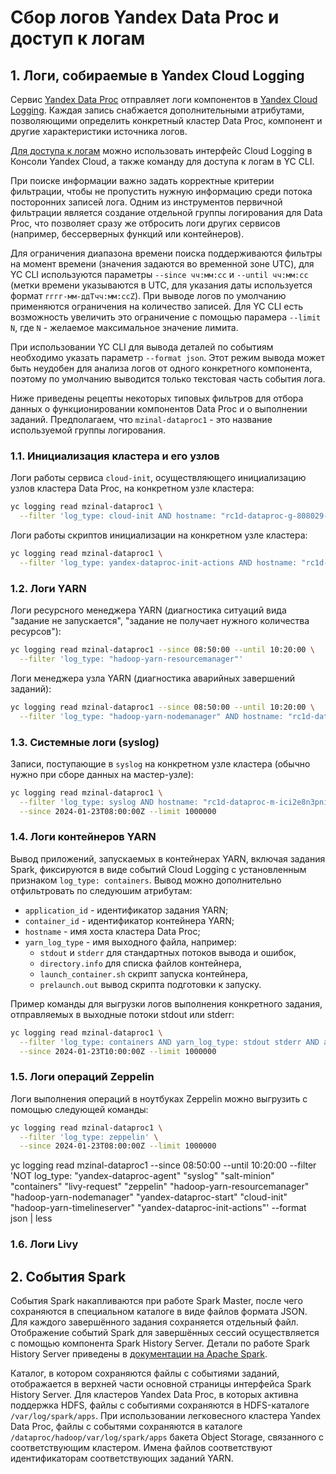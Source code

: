 # Сбор логов Yandex Data Proc и доступ к логам

## 1. Логи, собираемые в Yandex Cloud Logging

Сервис [Yandex Data Proc](https://cloud.yandex.com/ru/services/data-proc) отправляет логи компонентов в [Yandex Cloud Logging](https://cloud.yandex.com/ru/services/logging). Каждая запись снабжается дополнительными атрибутами, позволяющими определить конкретный кластер Data Proc, компонент и другие характеристики источника логов.

[Для доступа к логам](https://cloud.yandex.ru/ru/docs/logging/operations/read-logs) можно использовать интерфейс Cloud Logging в Консоли Yandex Cloud, а также команду для доступа к логам в YC CLI.

При поиске информации важно задать корректные критерии фильтрации, чтобы не пропустить нужную информацию среди потока посторонних записей лога. Одним из инструментов первичной фильтрации является создание отдельной группы логирования для Data Proc, что позволяет сразу же отбросить логи других сервисов (например, бессерверных функций или контейнеров).

Для ограничения диапазона времени поиска поддерживаются фильтры на момент времени (значения задаются во временной зоне UTC), для YC CLI используются параметры `--since чч:мм:сс` и `--until чч:мм:сс` (метки времени указываются в UTC, для указания даты используется формат `гггг-мм-ддTчч:мм:ссZ`). При выводе логов по умолчанию применяются ограничения на количество записей. Для YC CLI есть возможность увеличить это ограничение с помощью парамера `--limit N`, где `N` - желаемое максимальное значение лимита.

При использовании YC CLI для вывода деталей по событиям необходимо указать параметр `--format json`. Этот режим вывода может быть неудобен для анализа логов от одного конкретного компонента, поэтому по умолчанию выводится только текстовая часть события лога.

Ниже приведены рецепты некоторых типовых фильтров для отбора данных о функционировании компонентов Data Proc и о выполнении заданий. Предполагаем, что `mzinal-dataproc1` - это название используемой группы логирования.

### 1.1. Инициализация кластера и его узлов

Логи работы сервиса `cloud-init`, осуществляющего инициализацию узлов кластера Data Proc, на конкретном узле кластера:

```bash
yc logging read mzinal-dataproc1 \
  --filter 'log_type: cloud-init AND hostname: "rc1d-dataproc-g-808029-ymyh.mdb.yandexcloud.net"'
```

Логи работы скриптов инициализации на конкретном узле кластера:

```bash
yc logging read mzinal-dataproc1 \
  --filter 'log_type: yandex-dataproc-init-actions AND hostname: "rc1d-dataproc-g-808029-omek.mdb.yandexcloud.net"'
```

### 1.2. Логи YARN

Логи ресурсного менеджера YARN (диагностика ситуаций вида "задание не запускается", "задание не получает нужного количества ресурсов"):

```bash
yc logging read mzinal-dataproc1 --since 08:50:00 --until 10:20:00 \
  --filter 'log_type: "hadoop-yarn-resourcemanager"'
```

Логи менеджера узла YARN (диагностика аварийных завершений заданий):

```bash
yc logging read mzinal-dataproc1 --since 08:50:00 --until 10:20:00 \
  --filter 'log_type: "hadoop-yarn-nodemanager" AND hostname: "rc1d-dataproc-g-808029-evyc.mdb.yandexcloud.net"'
```

### 1.3. Системные логи (syslog)

Записи, поступающие в `syslog` на конкретном узле кластера (обычно нужно при сборе данных на мастер-узле):

```bash
yc logging read mzinal-dataproc1 \
  --filter 'log_type: syslog AND hostname: "rc1d-dataproc-m-ici2e8n3pni3dwby.mdb.yandexcloud.net"' \
  --since 2024-01-23T08:00:00Z --limit 1000000
```

### 1.4. Логи контейнеров YARN

Вывод приложений, запускаемых в контейнерах YARN, включая задания Spark, фиксируются в виде событий Cloud Logging с установленным признаком `log_type: containers`. Вывод можно дополнительно отфильтровать по следуюшим атрибутам:

* `application_id` - идентификатор задания YARN;
* `container_id` - идентификатор контейнера YARN;
* `hostname` - имя хоста кластера Data Proc;
* `yarn_log_type` - имя выходного файла, например:
    *  `stdout` и `stderr` для стандартных потоков вывода и ошибок,
    *  `directory.info` для списка файлов контейнера,
    *  `launch_container.sh` скрипт запуска контейнера,
    *  `prelaunch.out` вывод скрипта подготовки к запуску.

Пример команды для выгрузки логов выполнения конкретного задания, отправляемых в выходные потоки stdout или stderr:

```bash
yc logging read mzinal-dataproc1 \
  --filter 'log_type: containers AND yarn_log_type: stdout stderr AND application_id: application_1705998482380_0013' \
  --since 2024-01-23T10:00:00Z --limit 1000000
```

### 1.5. Логи операций Zeppelin

Логи выполнения операций в ноутбуках Zeppelin можно выгрузить с помощью следующей команды:

```bash
yc logging read mzinal-dataproc1 \
  --filter 'log_type: zeppelin' \
  --since 2024-01-23T08:00:00Z --limit 1000000
```

yc logging read mzinal-dataproc1 --since 08:50:00 --until 10:20:00 --filter 'NOT log_type: "yandex-dataproc-agent" "syslog" "salt-minion" "containers" "livy-request" "zeppelin" "hadoop-yarn-resourcemanager" "hadoop-yarn-nodemanager" "yandex-dataproc-start" "cloud-init" "hadoop-yarn-timelineserver" "yandex-dataproc-init-actions"' --format json | less

### 1.6. Логи Livy



## 2. События Spark

События Spark накапливаются при работе Spark Master, после чего сохраняются в специальном каталоге в виде файлов формата JSON. Для каждого завершённого задания сохраняется отдельный файл. Отображение событий Spark для завершённых сессий осуществляется с помощью компонента Spark History Server. Детали по работе Spark History Server приведены в [документации на Apache Spark](https://spark.apache.org/docs/3.3.2/monitoring.html).

Каталог, в котором сохраняются файлы с событиями заданий, отображается в верхней части основной страницы интерфейса Spark History Server. Для кластеров Yandex Data Proc, в которых активна поддержка HDFS, файлы с событиями сохраняются в HDFS-каталоге `/var/log/spark/apps`. При использовании легковесного кластера Yandex Data Proc, файлы с событями сохраняются в каталоге `/dataproc/hadoop/var/log/spark/apps` бакета Object Storage, связанного с соответствующим кластером. Имена файлов соответствуют идентификаторам соответствующих заданий YARN.

